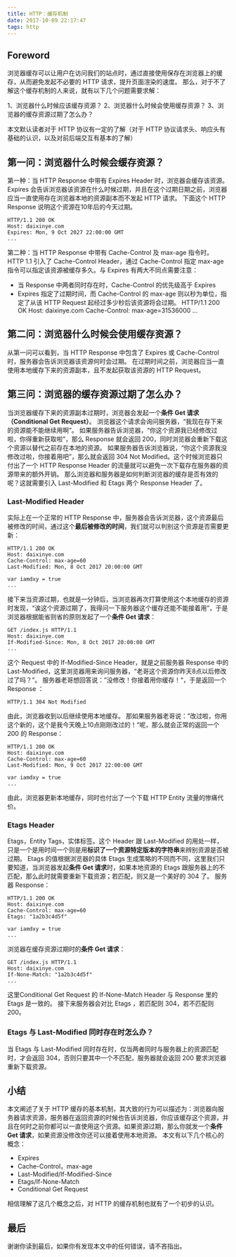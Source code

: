 ```yaml
---
title: HTTP：缓存机制
date: 2017-10-09 22:17:47
tags: http
---
```


## Foreword
浏览器缓存可以让用户在访问我们的站点时，通过直接使用保存在浏览器上的缓存，从而避免发起不必要的 HTTP 请求，提升页面渲染的速度。
那么，对于不了解这个缓存机制的人来说，就有以下几个问题需要求解：

1、浏览器什么时候应该缓存资源？
2、浏览器什么时候会使用缓存资源？
3、浏览器的缓存资源过期了怎么办？

本文默认读者对于 HTTP 协议有一定的了解（对于 HTTP 协议请求头、响应头有基础的认识，以及对前后端交互有基本的了解）
## 第一问：浏览器什么时候会缓存资源？
第一种：当 HTTP Response 中带有 Expires Header 时，浏览器会缓存该资源。
Expires 会告诉浏览器该资源在什么时候过期，并且在这个过期日期之前，浏览器应当一直使用存在浏览器本地的资源副本而不发起 HTTP 请求。
下面这个 HTTP Response 说明这个资源在10年后的今天过期。

	HTTP/1.1 200 OK
	Host: daixinye.com
	Expires: Mon, 9 Oct 2027 22:00:00 GMT
	...

第二种：当 HTTP Response 中带有 Cache-Control 及 max-age 指令时。
HTTP 1.1 引入了 Cache-Control Header，通过 Cache-Control 指定 max-age 指令可以指定该资源被缓存多久。与 Expires 有两大不同点需要注意：

- 当 Response 中两者同时存在时，Cache-Control 的优先级高于 Expires
- Expires 指定了过期时间，而 Cache-Control 的 max-age 则以秒为单位，指定了从该 HTTP Request 起经过多少秒后该资源将会过期。
	HTTP/1.1 200 OK
	Host: daixinye.com
	Cache-Control: max-age=31536000
	...

## 第二问：浏览器什么时候会使用缓存资源？
从第一问可以看到，当 HTTP Response 中包含了 Expires 或 Cache-Control 时，服务器会告诉浏览器该资源何时会过期。
在过期时间之前，浏览器应当一直使用本地缓存下来的资源副本，且不发起获取该资源的 HTTP Request。
## 第三问：浏览器的缓存资源过期了怎么办？
当浏览器缓存下来的资源副本过期时，浏览器会发起一个**条件 Get 请求（Conditional Get Request）**。
浏览器这个请求会询问服务器，“我现在存下来的资源能不能继续用啊”。
如果服务器告诉浏览器，“你这个资源我已经修改过啦，你得重新获取啦”，那么 Response 就会返回 200，同时浏览器会重新下载这个资源以替代之前存在本地的资源。
如果服务器告诉浏览器说，“你这个资源我没修改过啦，你接着用吧”，那么就会返回 304 Not Modified。这个时候浏览器只付出了一个 HTTP Response Header 的流量就可以避免一次下载存在服务器的资源带来的额外开销。
那么浏览器和服务器是如何判断浏览器的缓存是否有效的呢？这就需要引入 Last-Modified 和 Etags 两个 Response Header 了。
### Last-Modified Header
实际上在一个正常的 HTTP Response 中，服务器会告诉浏览器，这个资源最后被修改的时间，通过这个**最后被修改的时间**，我们就可以判别这个资源是否需要更新：

	HTTP/1.1 200 OK
	Host: daixinye.com
	Cache-Control: max-age=60
	Last-Modified: Mon, 8 Oct 2017 20:00:00 GMT
	
	var iamdxy = true
	...

接下来当资源过期，也就是一分钟后，当浏览器再次打算使用这个本地缓存的资源时发现，“诶这个资源过期了，我得问一下服务器这个缓存还能不能接着用”，于是浏览器根据能省则省的原则发起了一个**条件 Get 请求**：

	GET /index.js HTTP/1.1
	Host: daixinye.com
	If-Modified-Since: Mon, 8 Oct 2017 20:00:00 GMT
	...

这个 Request 中的 If-Modified-Since Header，就是之前服务器 Response 中的 Last-Modified，这里浏览器用来询问服务器，“老哥这个资源你昨天8点以后修改过了吗？”。
服务器老哥想回答说：”没修改！你接着用你缓存！“，于是返回一个 Response ：

	HTTP/1.1 304 Not Modified

由此，浏览器收到以后继续使用本地缓存。
那如果服务器老哥说：”改过啦，你用这个新的，这个是我今天晚上10点刚刚改过的！“呢，那么就会正常的返回一个 200 的 Response：

	HTTP/1.1 200 OK
	Host: daixinye.com
	Cache-Control: max-age=60
	Last-Modified: Mon, 9 Oct 2017 22:00:00 GMT
	
	var iamdxy = true
	...

由此，浏览器更新本地缓存，同时也付出了一个下载 HTTP Entity 流量的惨痛代价。
### Etags Header
Etags，Entity Tags，实体标签。这个 Header 跟 Last-Modified 的用处一样，只是一个是用时间一个则是用**标识了一个资源特定版本的字符串**来辨别资源是否被过期。
Etags 的值根据浏览器的具体 Etags 生成策略的不同而不同，这里我们只要知道，当浏览器发起**条件 Get 请求**时，如果本地资源的 Etags 跟服务器上的不匹配，那么此时就需要重新下载资源；若匹配，则又是一个美好的 304 了。
服务器 Response：

	HTTP/1.1 200 OK
	Host: daixinye.com
	Cache-Control: max-age=60
	Etags: "1a2b3c4d5f"
	
	var iamdxy = true
	...

浏览器在缓存资源过期时的**条件 Get 请求**：

	GET /index.js HTTP/1.1
	Host: daixinye.com
	If-None-Match: "1a2b3c4d5f"
	...

这里Conditional Get Request 的 If-None-Match Header 与 Response 里的 Etags 是一致的。
接下来服务器会对比 Etags ，若匹配则 304，若不匹配则 200。
### Etags 与 Last-Modified 同时存在时怎么办？
当 Etags 与 Last-Modified 同时存在时，仅当两者同时与服务器上的资源匹配时，才会返回 304，否则只要其中一个不匹配，服务器就会返回 200 要求浏览器重新下载资源。
## 小结
本文阐述了关于 HTTP 缓存的基本机制，其大致的行为可以描述为：浏览器向服务器请求资源，服务器在返回资源的时候也告诉浏览器，你应该缓存这个资源，并且在何时之前你都可以一直使用这个资源。如果资源过期，那么你就发一个**条件 Get 请求**，如果资源没修改你还可以接着使用本地资源。
本文有以下几个核心的概念：

- Expires
- Cache-Control，max-age
- Last-Modified/If-Modified-Since
- Etags/If-None-Match
- Conditional Get Request

相信理解了这几个概念之后，对 HTTP 的缓存机制也就有了一个初步的认识。
## 最后
谢谢你读到最后，如果你有发现本文中的任何错误，请不吝指出。
